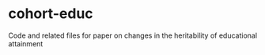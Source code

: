 # cohort-educ
Code and related files for paper on changes in the heritability of educational attainment
